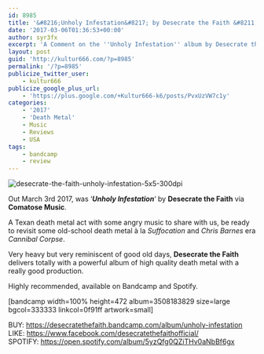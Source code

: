 ```yaml
---
id: 8985
title: '&#8216;Unholy Infestation&#8217; by Desecrate the Faith &#8211; A Comment'
date: '2017-03-06T01:36:53+00:00'
author: syr3fx
excerpt: 'A Comment on the ''Unholy Infestation'' album by Desecrate the Faith (2017).'
layout: post
guid: 'http://kultur666.com/?p=8985'
permalink: '/?p=8985'
publicize_twitter_user:
    - kultur666
publicize_google_plus_url:
    - 'https://plus.google.com/+Kultur666-k6/posts/PvxUzVW7c1y'
categories:
    - '2017'
    - 'Death Metal'
    - Music
    - Reviews
    - USA
tags:
    - bandcamp
    - review
---
```


![desecrate-the-faith-unholy-infestation-5x5-300dpi](http://localhost:8080/wp-content/uploads/2017/03/desecrate-the-faith-unholy-infestation-5x5-300dpi.jpg)

Out March 3rd 2017, was ‘***Unholy Infestation***‘ by **Desecrate the Faith** via **Comatose Music**.

A Texan death metal act with some angry music to share with us, be ready to revisit some old-school death metal à la *Suffocation* and *Chris Barnes* era *Cannibal Corpse*.

Very heavy but very reminiscent of good old days, **Desecrate the Faith** delivers totally with a powerful album of high quality death metal with a really good production.

Highly recommended, available on Bandcamp and Spotify.

\[bandcamp width=100% height=472 album=3508183829 size=large bgcol=333333 linkcol=0f91ff artwork=small\]

BUY: <https://desecratethefaith.bandcamp.com/album/unholy-infestation>  
LIKE: <https://www.facebook.com/desecratethefaithofficial/>  
SPOTIFY: <https://open.spotify.com/album/5yzQfg0QZiTHv0aNbBf6gx>